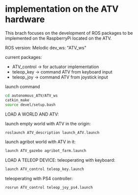 # implementation on the ATV hardware

This brach focuses on the development of ROS packages to be implemented on the RaspberryPi located on the ATV.


ROS version: Melodic 
dev_ws: "ATV_ws"

current packages:
- ATV_control -> for actuator implementation
- teleop_key -> command ATV from keyboard input
- teleop_joy -> command ATV from joystick input


launch command
  ```sh
cd autonomous_ATV/ATV_ws
catkin_make
source devel/setup.bash
  ```
LOAD A WORLD AND ATV:

launch empty world with ATV in the origin:
  ```sh
roslaunch ATV_description launch_ATV.launch
  ```
launch agribot world with ATV in it:
  ```sh
launch ATV_gazebo agribot_farm.launch
  ```

LOAD A TELEOP DEVICE:
teleoperating with keyboard:
```sh
launch ATV_control teleop_key.launch
  ```
teleoperating with PS4 controller:
```sh
rosrun ATV_control teleop_joy_ps4.launch
  ```
